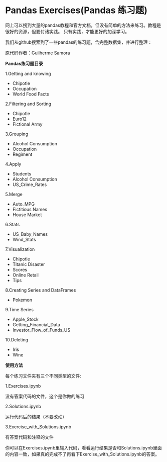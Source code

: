 # Pandas Exercises(Pandas 练习题)

网上可以搜到大量的pandas教程和官方文档，但没有简单的方法来练习。教程是很好的资源，但要付诸实践。 只有实践，才能更好的加深学习。

我们从github搜索到了一些pandas的练习题，含完整数据集，并进行整理：

原代码作者：Guilherme Samora

**Pandas练习题目录**

1.Getting and knowing  

- Chipotle  
- Occupation  
- World Food Facts

2.Filtering and Sorting

- Chipotle  
- Euro12  
- Fictional Army

3.Grouping

- Alcohol Consumption  
- Occupation  
- Regiment

4.Apply

- Students 
- Alcohol Consumption  
- US_Crime_Rates     

5.Merge

- Auto_MPG  
- Fictitious Names  
- House Market  

6.Stats

- US_Baby_Names  
- Wind_Stats

7.Visualization

- Chipotle  
- Titanic Disaster  
- Scores  
- Online Retail  
- Tips  

8.Creating Series and DataFrames  

- Pokemon  

9.Time Series  

- Apple_Stock  
- Getting_Financial_Data  
- Investor_Flow_of_Funds_US  

10.Deleting  

- Iris  
- Wine  



**使用方法**

每个练习文件夹有三个不同类型的文件: 

1.Exercises.ipynb

没有答案代码的文件，这个是你做的练习

2.Solutions.ipynb

运行代码后的结果（不要改动）

3.Exercise_with_Solutions.ipynb

有答案代码和注释的文件

你可以在Exercises.ipynb里输入代码，看看运行结果是否和Solutions.ipynb里面的内容一致，如果真的完成不了再看下Exercise_with_Solutions.ipynb的答案。

